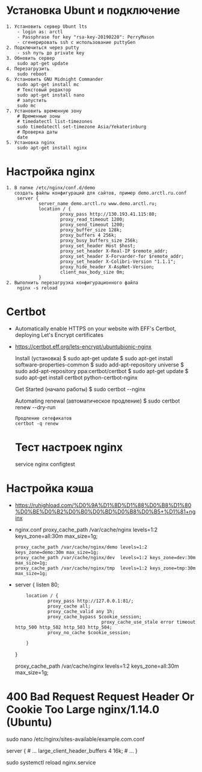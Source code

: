 # Установка Ubunt и подключение

	1. Установить сервер Ubunt lts
	    - login as: arctl
		- Passphrase for key "rsa-key-20190220": PerryMason
		- сгенерировать ssh с использование puttyGen
	2. Подключиться через putty
		- ssh путь до private key
	3. Обновить сервер
		sudo apt-get update    
	4. Перезагрузить
		sudo reboot
	6. Установить GNU Midnight Commander
		sudo apt-get install mc
		# Текстовый редактор
		sudo apt-get install nano
		# запустить
		sudo mc			
    7. Установить временную зону
		# Временные зоны
        # timedatectl list-timezones
		sudo timedatectl set-timezone Asia/Yekaterinburg
		# Проверка даты
		date
	5. Установка nginx
		sudo apt-get install nginx

# Настройка nginx
	1. В папкe /etc/nginx/conf.d/demo
       создать файлы конфигураций для сайтов, пример demo.arctl.ru.conf	   	
		server {
				server_name demo.arctl.ru www.demo.arctl.ru;
				location / {
						proxy_pass http://130.193.41.115:80;
						proxy_read_timeout 1200;
						proxy_send_timeout 1200;
						proxy_buffer_size 128k;
						proxy_buffers 4 256k;
						proxy_busy_buffers_size 256k;
						proxy_set_header Host $host;
						proxy_set_header X-Real-IP $remote_addr;
						proxy_set_header X-Forvarder-for $remote_addr;
						proxy_set_header X-Colibri-Version "1.1.1";
						proxy_hide_header X-AspNet-Version;
						client_max_body_size 0m;
				}
	2. Выполнить перезагрузка конфигурационного файла  
		nginx -s reload

# Сertbot
  - Automatically enable HTTPS on your website with EFF's Certbot, deploying Let's Encrypt certificates
  - https://certbot.eff.org/lets-encrypt/ubuntubionic-nginx

	Install (установка)
	$ sudo apt-get update
	$ sudo apt-get install software-properties-common
	$ sudo add-apt-repository universe
	$ sudo add-apt-repository ppa:certbot/certbot
	$ sudo apt-get update
	$ sudo apt-get install certbot python-certbot-nginx

	Get Started (начало работы)
	$ sudo certbot --nginx

	Automating renewal (автоматическое продление)
	$ sudo certbot renew --dry-run

        Продление сетефикатов
        certbot -q renew

	# Тест настроек nginx
	service nginx configtest

# Настройка кэша
  -	https://ruhighload.com/%D0%9A%D1%8D%D1%88%D0%B8%D1%80%D0%BE%D0%B2%D0%B0%D0%BD%D0%B8%D0%B5+%D1%81+nginx

  - nginx.conf
	proxy_cache_path /var/cache/nginx levels=1:2 keys_zone=all:30m max_size=1g;

        proxy_cache_path /var/cache/nginx/demo levels=1:2 keys_zone=demo:30m max_size=1g;
        proxy_cache_path /var/cache/nginx/dev  levels=1:2 keys_zone=dev:30m max_size=1g;
        proxy_cache_path /var/cache/nginx/tmp  levels=1:2 keys_zone=tmp:30m max_size=1g;


  -
	  server {
			listen 80;

			location / {
					proxy_pass http://127.0.0.1:81/;
					proxy_cache all;
					proxy_cache_valid any 1h;
					proxy_cache_bypass $cookie_session;
                                        proxy_cache_use_stale error timeout http_500 http_502 http_503 http_504;
					proxy_no_cache $cookie_session;

			}
	}

	 proxy_cache_path /var/cache/nginx levels=1:2 keys_zone=all:30m max_size=1g;

# 400 Bad Request Request Header Or Cookie Too Large nginx/1.14.0 (Ubuntu)

sudo nano /etc/nginx/sites-available/example.com.conf

server {
    # ...
    large_client_header_buffers 4 16k;
    # ...
}

sudo systemctl reload nginx.service
